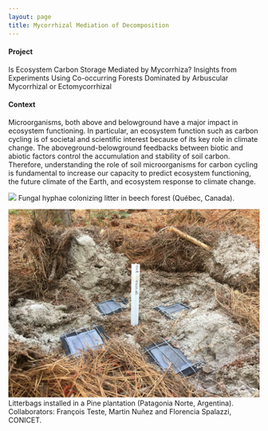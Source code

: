 ```yaml
---
layout: page
title: Mycorrhizal Mediation of Decomposition
---
```

#### Project
Is Ecosystem Carbon Storage Mediated by Mycorrhiza? Insights from Experiments Using Co-occurring Forests Dominated by Arbuscular Mycorrhizal or Ectomycorrhizal

#### Context
Microorganisms, both above and belowground have a major impact in ecosystem functioning. In particular, an ecosystem function such as carbon cycling is of societal and scientific interest because of its key role in climate change. The aboveground-belowground feedbacks between biotic and abiotic factors control the accumulation and stability of soil carbon. Therefore, understanding the role of soil microorganisms for carbon cycling is fundamental to increase our capacity to predict ecosystem functioning, the future climate of the Earth, and ecosystem response to climate change.

![](/img/litterbags.jpg)
Fungal hyphae colonizing litter in beech forest (Québec, Canada).

![](/img/victoria.jpg)
Litterbags installed in a Pine plantation (Patagonia Norte, Argentina).  
Collaborators: François Teste, Martin Nuñez and Florencia Spalazzi, CONICET.
